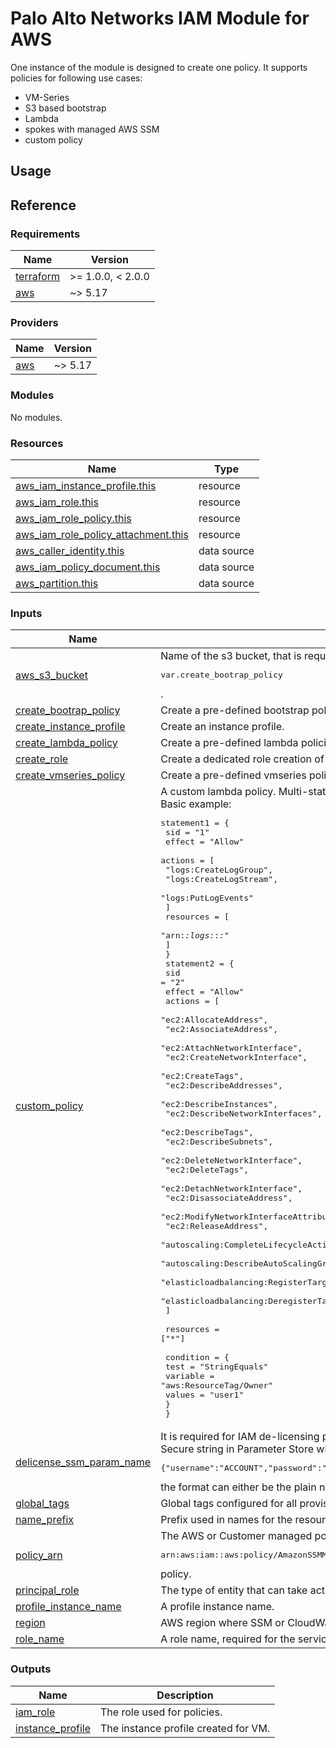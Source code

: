 # Palo Alto Networks IAM Module for AWS

One instance of the module is designed to create one policy.
It supports policies for following use cases:
* VM-Series
* S3 based bootstrap
* Lambda
* spokes with managed AWS SSM
* custom policy

## Usage

## Reference
<!-- BEGINNING OF PRE-COMMIT-TERRAFORM DOCS HOOK -->
### Requirements

| Name | Version |
|------|---------|
| <a name="requirement_terraform"></a> [terraform](#requirement\_terraform) | >= 1.0.0, < 2.0.0 |
| <a name="requirement_aws"></a> [aws](#requirement\_aws) | ~> 5.17 |

### Providers

| Name | Version |
|------|---------|
| <a name="provider_aws"></a> [aws](#provider\_aws) | ~> 5.17 |

### Modules

No modules.

### Resources

| Name | Type |
|------|------|
| [aws_iam_instance_profile.this](https://registry.terraform.io/providers/hashicorp/aws/latest/docs/resources/iam_instance_profile) | resource |
| [aws_iam_role.this](https://registry.terraform.io/providers/hashicorp/aws/latest/docs/resources/iam_role) | resource |
| [aws_iam_role_policy.this](https://registry.terraform.io/providers/hashicorp/aws/latest/docs/resources/iam_role_policy) | resource |
| [aws_iam_role_policy_attachment.this](https://registry.terraform.io/providers/hashicorp/aws/latest/docs/resources/iam_role_policy_attachment) | resource |
| [aws_caller_identity.this](https://registry.terraform.io/providers/hashicorp/aws/latest/docs/data-sources/caller_identity) | data source |
| [aws_iam_policy_document.this](https://registry.terraform.io/providers/hashicorp/aws/latest/docs/data-sources/iam_policy_document) | data source |
| [aws_partition.this](https://registry.terraform.io/providers/hashicorp/aws/latest/docs/data-sources/partition) | data source |

### Inputs

| Name | Description | Type | Default | Required |
|------|-------------|------|---------|:--------:|
| <a name="input_aws_s3_bucket"></a> [aws\_s3\_bucket](#input\_aws\_s3\_bucket) | Name of the s3 bucket, that is required and used for<pre>var.create_bootrap_policy</pre>. | `string` | `null` | no |
| <a name="input_create_bootrap_policy"></a> [create\_bootrap\_policy](#input\_create\_bootrap\_policy) | Create a pre-defined bootstrap policy. | `bool` | `false` | no |
| <a name="input_create_instance_profile"></a> [create\_instance\_profile](#input\_create\_instance\_profile) | Create an instance profile. | `bool` | `false` | no |
| <a name="input_create_lambda_policy"></a> [create\_lambda\_policy](#input\_create\_lambda\_policy) | Create a pre-defined lambda policies for ASG. | `bool` | `false` | no |
| <a name="input_create_role"></a> [create\_role](#input\_create\_role) | Create a dedicated role creation of pre-defined policies. | `bool` | `true` | no |
| <a name="input_create_vmseries_policy"></a> [create\_vmseries\_policy](#input\_create\_vmseries\_policy) | Create a pre-defined vmseries policy. | `bool` | `false` | no |
| <a name="input_custom_policy"></a> [custom\_policy](#input\_custom\_policy) | A custom lambda policy. Multi-statement is supported.<br>Basic example:<pre>statement1 = {<br>    sid    = "1"<br>    effect = "Allow"<br>    actions = [<br>      "logs:CreateLogGroup",<br>      "logs:CreateLogStream",<br>      "logs:PutLogEvents"<br>    ]<br>    resources = [<br>      "arn:*:logs:*:*:*"<br>    ]<br>  }<br>  statement2 = {<br>    sid    = "2"<br>    effect = "Allow"<br>    actions = [<br>      "ec2:AllocateAddress",<br>      "ec2:AssociateAddress",<br>      "ec2:AttachNetworkInterface",<br>      "ec2:CreateNetworkInterface",<br>      "ec2:CreateTags",<br>      "ec2:DescribeAddresses",<br>      "ec2:DescribeInstances",<br>      "ec2:DescribeNetworkInterfaces",<br>      "ec2:DescribeTags",<br>      "ec2:DescribeSubnets",<br>      "ec2:DeleteNetworkInterface",<br>      "ec2:DeleteTags",<br>      "ec2:DetachNetworkInterface",<br>      "ec2:DisassociateAddress",<br>      "ec2:ModifyNetworkInterfaceAttribute",<br>      "ec2:ReleaseAddress",<br>      "autoscaling:CompleteLifecycleAction",<br>      "autoscaling:DescribeAutoScalingGroups",<br>      "elasticloadbalancing:RegisterTargets",<br>      "elasticloadbalancing:DeregisterTargets"<br>    ]<br><br>    resources = ["*"]<br><br>    condition = {<br>      test     = "StringEquals"<br>      variable = "aws:ResourceTag/Owner"<br>      values   = "user1"<br>    }<br>  }</pre> | <pre>map(object({<br>    sid       = string<br>    effect    = string<br>    actions   = list(string)<br>    resources = list(string)<br>    condition = optional(object({<br>      test     = string<br>      variable = string<br>      values   = list(string)<br>    }))<br>  }))</pre> | `null` | no |
| <a name="input_delicense_ssm_param_name"></a> [delicense\_ssm\_param\_name](#input\_delicense\_ssm\_param\_name) | It is required for IAM de-licensing permission IAM settings.<br>Secure string in Parameter Store with value in below format:<pre>{"username":"ACCOUNT","password":"PASSWORD","panorama1":"IP_ADDRESS1","panorama2":"IP_ADDRESS2","license_manager":"LICENSE_MANAGER_NAME"}"</pre>the format can either be the plain name in case you store it without hierarchy or with a "/" in case you store in in a hierarchy | `string` | `null` | no |
| <a name="input_global_tags"></a> [global\_tags](#input\_global\_tags) | Global tags configured for all provisioned resources. | `map(any)` | n/a | yes |
| <a name="input_name_prefix"></a> [name\_prefix](#input\_name\_prefix) | Prefix used in names for the resources. (IAM Role, Instance Profile) | `string` | n/a | yes |
| <a name="input_policy_arn"></a> [policy\_arn](#input\_policy\_arn) | The AWS or Customer managed policy arn. It should be used for spoke VM scenario using the AWS managed<pre>arn:aws:iam::aws:policy/AmazonSSMManagedInstanceCore</pre>policy. | `string` | `null` | no |
| <a name="input_principal_role"></a> [principal\_role](#input\_principal\_role) | The type of entity that can take actions in AWS. | `string` | `"ec2.amazonaws.com"` | no |
| <a name="input_profile_instance_name"></a> [profile\_instance\_name](#input\_profile\_instance\_name) | A profile instance name. | `string` | `null` | no |
| <a name="input_region"></a> [region](#input\_region) | AWS region where SSM or CloudWatch is located. | `string` | n/a | yes |
| <a name="input_role_name"></a> [role\_name](#input\_role\_name) | A role name, required for the service. | `string` | n/a | yes |

### Outputs

| Name | Description |
|------|-------------|
| <a name="output_iam_role"></a> [iam\_role](#output\_iam\_role) | The role used for policies. |
| <a name="output_instance_profile"></a> [instance\_profile](#output\_instance\_profile) | The instance profile created for VM. |
<!-- END OF PRE-COMMIT-TERRAFORM DOCS HOOK -->
